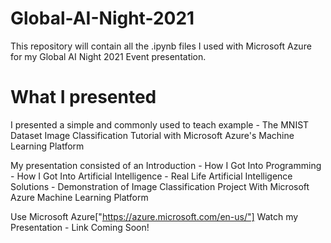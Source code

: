 # Global-AI-Night-2021
This repository will contain all the .ipynb files I used with Microsoft Azure for my Global AI Night 2021 Event presentation. 

# What I presented
I presented a simple and commonly used to teach example - The MNIST Dataset Image Classification Tutorial with Microsoft Azure's Machine Learning Platform

My presentation consisted of an Introduction - How I Got Into Programming - How I Got Into Artificial Intelligence - Real Life Artificial Intelligence Solutions - Demonstration of Image Classification Project With Microsoft Azure Machine Learning Platform

Use Microsoft Azure["https://azure.microsoft.com/en-us/"]
Watch my Presentation - Link Coming Soon!
